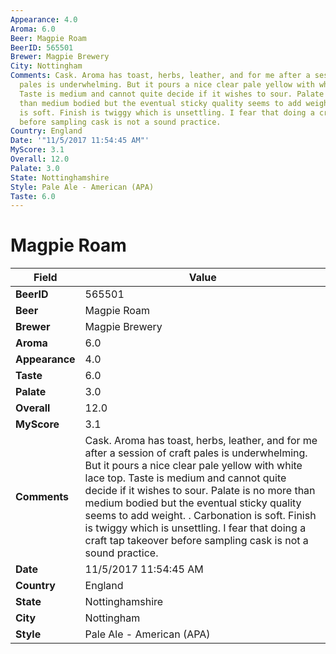 ```yaml
---
Appearance: 4.0
Aroma: 6.0
Beer: Magpie Roam
BeerID: 565501
Brewer: Magpie Brewery
City: Nottingham
Comments: Cask. Aroma has toast, herbs, leather, and for me after a session of craft
  pales is underwhelming. But it pours a nice clear pale yellow with white lace top.
  Taste is medium and cannot quite decide if it wishes to sour. Palate is no more
  than medium bodied but the eventual sticky quality seems to add weight. . Carbonation
  is soft. Finish is twiggy which is unsettling. I fear that doing a craft tap takeover
  before sampling cask is not a sound practice.
Country: England
Date: '"11/5/2017 11:54:45 AM"'
MyScore: 3.1
Overall: 12.0
Palate: 3.0
State: Nottinghamshire
Style: Pale Ale - American (APA)
Taste: 6.0
---
```


# Magpie Roam

| Field         | Value |
|---------------|-------|
| **BeerID** | 565501 |
| **Beer** | Magpie Roam |
| **Brewer** | Magpie Brewery |
| **Aroma** | 6.0 |
| **Appearance** | 4.0 |
| **Taste** | 6.0 |
| **Palate** | 3.0 |
| **Overall** | 12.0 |
| **MyScore** | 3.1 |
| **Comments** | Cask. Aroma has toast, herbs, leather, and for me after a session of craft pales is underwhelming. But it pours a nice clear pale yellow with white lace top. Taste is medium and cannot quite decide if it wishes to sour. Palate is no more than medium bodied but the eventual sticky quality seems to add weight. . Carbonation is soft. Finish is twiggy which is unsettling. I fear that doing a craft tap takeover before sampling cask is not a sound practice. |
| **Date** | 11/5/2017 11:54:45 AM |
| **Country** | England |
| **State** | Nottinghamshire |
| **City** | Nottingham |
| **Style** | Pale Ale - American (APA) |
